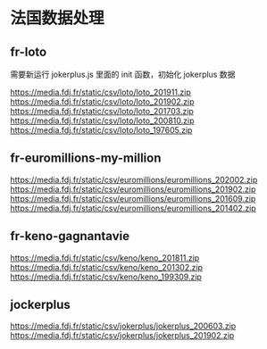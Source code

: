 <!--
 * @Author: maple
 * @Date: 2020-08-15 21:43:05
 * @LastEditors: maple
 * @LastEditTime: 2020-09-02 22:08:48
-->
# 法国数据处理

## fr-loto

需要新运行 jokerplus.js 里面的 init 函数，初始化 jokerplus 数据

https://media.fdj.fr/static/csv/loto/loto_201911.zip
https://media.fdj.fr/static/csv/loto/loto_201902.zip
https://media.fdj.fr/static/csv/loto/loto_201703.zip
https://media.fdj.fr/static/csv/loto/loto_200810.zip
https://media.fdj.fr/static/csv/loto/loto_197605.zip

## fr-euromillions-my-million

https://media.fdj.fr/static/csv/euromillions/euromillions_202002.zip
https://media.fdj.fr/static/csv/euromillions/euromillions_201902.zip
https://media.fdj.fr/static/csv/euromillions/euromillions_201609.zip
https://media.fdj.fr/static/csv/euromillions/euromillions_201402.zip

## fr-keno-gagnantavie

https://media.fdj.fr/static/csv/keno/keno_201811.zip
https://media.fdj.fr/static/csv/keno/keno_201302.zip
https://media.fdj.fr/static/csv/keno/keno_199309.zip

## jockerplus
https://media.fdj.fr/static/csv/jokerplus/jokerplus_200603.zip
https://media.fdj.fr/static/csv/jokerplus/jokerplus_201902.zip

